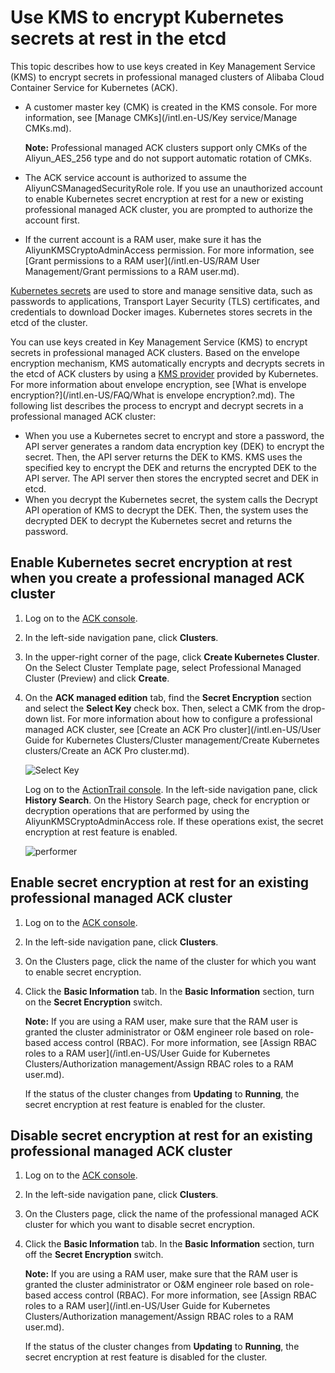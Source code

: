 # Use KMS to encrypt Kubernetes secrets at rest in the etcd

This topic describes how to use keys created in Key Management Service \(KMS\) to encrypt secrets in professional managed clusters of Alibaba Cloud Container Service for Kubernetes \(ACK\).

-   A customer master key \(CMK\) is created in the KMS console. For more information, see [Manage CMKs](/intl.en-US/Key service/Manage CMKs.md).

    **Note:** Professional managed ACK clusters support only CMKs of the Aliyun\_AES\_256 type and do not support automatic rotation of CMKs.

-   The ACK service account is authorized to assume the AliyunCSManagedSecurityRole role. If you use an unauthorized account to enable Kubernetes secret encryption at rest for a new or existing professional managed ACK cluster, you are prompted to authorize the account first.
-   If the current account is a RAM user, make sure it has the AliyunKMSCryptoAdminAccess permission. For more information, see [Grant permissions to a RAM user](/intl.en-US/RAM User Management/Grant permissions to a RAM user.md).

[Kubernetes secrets](https://kubernetes.io/docs/concepts/configuration/secret/) are used to store and manage sensitive data, such as passwords to applications, Transport Layer Security \(TLS\) certificates, and credentials to download Docker images. Kubernetes stores secrets in the etcd of the cluster.

You can use keys created in Key Management Service \(KMS\) to encrypt secrets in professional managed ACK clusters. Based on the envelope encryption mechanism, KMS automatically encrypts and decrypts secrets in the etcd of ACK clusters by using a [KMS provider](https://kubernetes.io/docs/tasks/administer-cluster/kms-provider/) provided by Kubernetes. For more information about envelope encryption, see [What is envelope encryption?](/intl.en-US/FAQ/What is envelope encryption?.md). The following list describes the process to encrypt and decrypt secrets in a professional managed ACK cluster:

-   When you use a Kubernetes secret to encrypt and store a password, the API server generates a random data encryption key \(DEK\) to encrypt the secret. Then, the API server returns the DEK to KMS. KMS uses the specified key to encrypt the DEK and returns the encrypted DEK to the API server. The API server then stores the encrypted secret and DEK in etcd.
-   When you decrypt the Kubernetes secret, the system calls the Decrypt API operation of KMS to decrypt the DEK. Then, the system uses the decrypted DEK to decrypt the Kubernetes secret and returns the password.

## Enable Kubernetes secret encryption at rest when you create a professional managed ACK cluster

1.  Log on to the [ACK console](https://cs.console.aliyun.com).

2.  In the left-side navigation pane, click **Clusters**.

3.  In the upper-right corner of the page, click **Create Kubernetes Cluster**. On the Select Cluster Template page, select Professional Managed Cluster \(Preview\) and click **Create**.

4.  On the **ACK managed edition** tab, find the **Secret Encryption** section and select the **Select Key** check box. Then, select a CMK from the drop-down list. For more information about how to configure a professional managed ACK cluster, see [Create an ACK Pro cluster](/intl.en-US/User Guide for Kubernetes Clusters/Cluster management/Create Kubernetes clusters/Create an ACK Pro cluster.md).

    ![Select Key](https://static-aliyun-doc.oss-cn-hangzhou.aliyuncs.com/assets/img/en-US/1200105061/p180545.png)

    Log on to the [ActionTrail console](https://actiontrail.console.aliyun.com). In the left-side navigation pane, click **History Search**. On the History Search page, check for encryption or decryption operations that are performed by using the AliyunKMSCryptoAdminAccess role. If these operations exist, the secret encryption at rest feature is enabled.

    ![performer](https://static-aliyun-doc.oss-cn-hangzhou.aliyuncs.com/assets/img/en-US/2700105061/p180546.png)


## Enable secret encryption at rest for an existing professional managed ACK cluster

1.  Log on to the [ACK console](https://cs.console.aliyun.com).

2.  In the left-side navigation pane, click **Clusters**.

3.  On the Clusters page, click the name of the cluster for which you want to enable secret encryption.

4.  Click the **Basic Information** tab. In the **Basic Information** section, turn on the **Secret Encryption** switch.

    **Note:** If you are using a RAM user, make sure that the RAM user is granted the cluster administrator or O&M engineer role based on role-based access control \(RBAC\). For more information, see [Assign RBAC roles to a RAM user](/intl.en-US/User Guide for Kubernetes Clusters/Authorization management/Assign RBAC roles to a RAM user.md).

    If the status of the cluster changes from **Updating** to **Running**, the secret encryption at rest feature is enabled for the cluster.


## Disable secret encryption at rest for an existing professional managed ACK cluster

1.  Log on to the [ACK console](https://cs.console.aliyun.com).

2.  In the left-side navigation pane, click **Clusters**.

3.  On the Clusters page, click the name of the professional managed ACK cluster for which you want to disable secret encryption.

4.  Click the **Basic Information** tab. In the **Basic Information** section, turn off the **Secret Encryption** switch.

    **Note:** If you are using a RAM user, make sure that the RAM user is granted the cluster administrator or O&M engineer role based on role-based access control \(RBAC\). For more information, see [Assign RBAC roles to a RAM user](/intl.en-US/User Guide for Kubernetes Clusters/Authorization management/Assign RBAC roles to a RAM user.md).

    If the status of the cluster changes from **Updating** to **Running**, the secret encryption at rest feature is disabled for the cluster.


